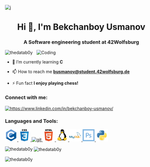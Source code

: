 ![j](https://user-images.githubusercontent.com/114252614/197402928-37140c92-f460-40af-88b9-e68038d73fb5.png)
<h1 align="center">Hi 👋, I'm Bekchanboy Usmanov</h1>
<h3 align="center">A Software engineering student at 42Wolfsburg</h3>
<img align="right" alt="Coding" width="400" src="![spinning-donut-featured (1)](https://user-images.githubusercontent.com/114252614/197403124-d2fe56a2-de3f-404a-ba69-47621b611abf.gif)">



<p align="left"> <img src="https://komarev.com/ghpvc/?username=thedatab0y&label=Profile%20views&color=0e75b6&style=flat" alt="thedatab0y" /> </p>

- 🌱 I’m currently learning **C**

- 📫 How to reach me **busmanov@student.42wolfsburg.de**

- ⚡ Fun fact **I enjoy playing chess!**

<h3 align="left">Connect with me:</h3>
<p align="left">
<a href="https://linkedin.com/in/https://www.linkedin.com/in/bekchanboy-usmanov/" target="blank"><img align="center"e src="https://raw.githubusercontent.com/rahuldkjain/github-profile-readme-generator/master/src/images/icons/Social/linked-in-alt.svg" alt="https://www.linkedin.com/in/bekchanboy-usmanov/" height="30" width="40" /></a>
</p>

<h3 align="left">Languages and Tools:</h3>
<p align="left"> <a href="https://www.cprogramming.com/" target="_blank" rel="noreferrer"> <img src="https://raw.githubusercontent.com/devicons/devicon/master/icons/c/c-original.svg" alt="c" width="40" height="40"/> </a> <a href="https://www.w3schools.com/css/" target="_blank" rel="noreferrer"> <img src="https://raw.githubusercontent.com/devicons/devicon/master/icons/css3/css3-original-wordmark.svg" alt="css3" width="40" height="40"/> </a> <a href="https://git-scm.com/" target="_blank" rel="noreferrer"> <img src="https://www.vectorlogo.zone/logos/git-scm/git-scm-icon.svg" alt="git" width="40" height="40"/> </a> <a href="https://www.w3.org/html/" target="_blank" rel="noreferrer"> <img src="https://raw.githubusercontent.com/devicons/devicon/master/icons/html5/html5-original-wordmark.svg" alt="html5" width="40" height="40"/> </a> <a href="https://www.linux.org/" target="_blank" rel="noreferrer"> <img src="https://raw.githubusercontent.com/devicons/devicon/master/icons/linux/linux-original.svg" alt="linux" width="40" height="40"/> </a> <a href="https://www.mysql.com/" target="_blank" rel="noreferrer"> <img src="https://raw.githubusercontent.com/devicons/devicon/master/icons/mysql/mysql-original-wordmark.svg" alt="mysql" width="40" height="40"/> </a> <a href="https://www.photoshop.com/en" target="_blank" rel="noreferrer"> <img src="https://raw.githubusercontent.com/devicons/devicon/master/icons/photoshop/photoshop-line.svg" alt="photoshop" width="40" height="40"/> </a> <a href="https://www.python.org" target="_blank" rel="noreferrer"> <img src="https://raw.githubusercontent.com/devicons/devicon/master/icons/python/python-original.svg" alt="python" width="40" height="40"/> </a> </p>

<p><img align="left" src="https://github-readme-stats.vercel.app/api/top-langs?username=thedatab0y&show_icons=true&locale=en&layout=compact" alt="thedatab0y" /></p>

<p>&nbsp;<img align="center" src="https://github-readme-stats.vercel.app/api?username=thedatab0y&show_icons=true&locale=en" alt="thedatab0y" /></p>

<p><img align="center" src="https://github-readme-streak-stats.herokuapp.com/?user=thedatab0y&" alt="thedatab0y" /></p>
